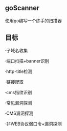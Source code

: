 ## goScanner
使用go编写一个练手的扫描器

## 目标
·子域名收集

·端口扫描+banner识别

·http-title检测

·链接爬取

·cms指纹识别

·常见漏洞探测

·CMS漏洞探测

·非WEB协议弱口令+漏洞探测